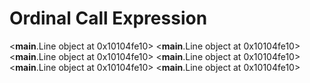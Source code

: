 # Ordinal Call Expression

<__main__.Line object at 0x10104fe10>
<__main__.Line object at 0x10104fe10>
<__main__.Line object at 0x10104fe10>
<__main__.Line object at 0x10104fe10>
<__main__.Line object at 0x10104fe10>
<__main__.Line object at 0x10104fe10>

